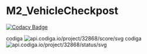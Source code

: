 # M2_VehicleCheckpost

[![Codacy Badge](https://api.codacy.com/project/badge/Grade/84e0641b9df64a00a98573c686512148)](https://app.codacy.com/gh/sailesh10439/M2_VehicleCheckpost?utm_source=github.com&utm_medium=referral&utm_content=sailesh10439/M2_VehicleCheckpost&utm_campaign=Badge_Grade_Settings)

codiga ![api.codiga.io/project/32868/score/svg](https://api.codiga.io/project/32868/score/svg) </centre>   codiga ![api.codiga.io/project/32868/status/svg](https://api.codiga.io/project/32868/status/svg)

